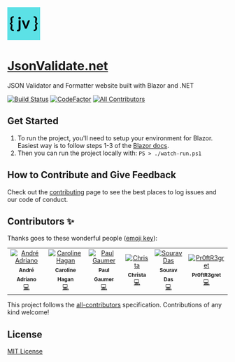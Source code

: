 <img src="src/JsonValidate/wwwroot/images/logo.png" alt="jsonvalidate.net logo" height="75" />

[JsonValidate.net](https://www.jsonvalidate.net)
============

JSON Validator and Formatter website built with Blazor and .NET

[![Build Status](https://dev.azure.com/marcusturewicz/jsonvalidate.net/_apis/build/status/marcusturewicz.jsonvalidate.net?branchName=master)](https://dev.azure.com/marcusturewicz/jsonvalidate.net/_build/latest?definitionId=3&branchName=master)
[![CodeFactor](https://www.codefactor.io/repository/github/marcusturewicz/jsonvalidate.net/badge)](https://www.codefactor.io/repository/github/marcusturewicz/jsonvalidate.net)
[![All Contributors](https://img.shields.io/badge/all_contributors-6-orange.svg?style=flat-square)](#contributors)

## Get Started

1. To run the project, you'll need to setup your environment for Blazor. Easiest way is to follow steps 1-3 of the [Blazor docs](https://docs.microsoft.com/en-gb/aspnet/core/blazor/get-started?view=aspnetcore-3.0).
2. Then you can run the project locally with:
`PS > ./watch-run.ps1`

## How to Contribute and Give Feedback

Check out the [contributing](CONTRIBUTING.md) page to see the best places to log issues and our code of conduct.

## Contributors ✨

Thanks goes to these wonderful people ([emoji key](https://allcontributors.org/docs/en/emoji-key)):

<!-- ALL-CONTRIBUTORS-LIST:START - Do not remove or modify this section -->
<!-- prettier-ignore -->
<table>
  <tr>
    <td align="center"><a href="http://linkedin.com/in/andreadriano/"><img src="https://avatars2.githubusercontent.com/u/16901251?v=4" width="100px;" alt="André Adriano"/><br /><sub><b>André Adriano</b></sub></a><br /><a href="https://github.com/marcusturewicz/jsonvalidate.net/commits?author=andre000" title="Code">💻</a></td>
    <td align="center"><a href="http://www.blueocto.co.uk"><img src="https://avatars1.githubusercontent.com/u/1690478?v=4" width="100px;" alt="Caroline Hagan"/><br /><sub><b>Caroline Hagan</b></sub></a><br /><a href="https://github.com/marcusturewicz/jsonvalidate.net/commits?author=blueocto" title="Code">💻</a></td>
    <td align="center"><a href="https://paulgaumer.com"><img src="https://avatars3.githubusercontent.com/u/17173804?v=4" width="100px;" alt="Paul Gaumer"/><br /><sub><b>Paul Gaumer</b></sub></a><br /><a href="https://github.com/marcusturewicz/jsonvalidate.net/commits?author=paulgaumer" title="Code">💻</a></td>
    <td align="center"><a href="https://christaweaver.com"><img src="https://avatars0.githubusercontent.com/u/16121690?v=4" width="100px;" alt="Christa"/><br /><sub><b>Christa</b></sub></a><br /><a href="https://github.com/marcusturewicz/jsonvalidate.net/commits?author=cweave" title="Code">💻</a></td>
    <td align="center"><a href="https://github.com/souravdasslg"><img src="https://avatars3.githubusercontent.com/u/9268592?v=4" width="100px;" alt="Sourav Das"/><br /><sub><b>Sourav Das</b></sub></a><br /><a href="https://github.com/marcusturewicz/jsonvalidate.net/commits?author=souravdasslg" title="Code">💻</a></td>
    <td align="center"><a href="https://github.com/Pr0ftR3gret"><img src="https://avatars0.githubusercontent.com/u/54450869?v=4" width="100px;" alt="Pr0ftR3gret"/><br /><sub><b>Pr0ftR3gret</b></sub></a><br /><a href="https://github.com/marcusturewicz/jsonvalidate.net/commits?author=Pr0ftR3gret" title="Code">💻</a></td>
  </tr>
</table>

<!-- ALL-CONTRIBUTORS-LIST:END -->

This project follows the [all-contributors](https://github.com/all-contributors/all-contributors) specification. Contributions of any kind welcome!

## License

[MIT License](LICENSE)